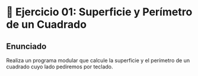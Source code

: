 # 📐 Ejercicio 01: Superficie y Perímetro de un Cuadrado

## Enunciado

Realiza un programa modular que calcule la superficie y el perímetro de un cuadrado cuyo lado pediremos por teclado. 

